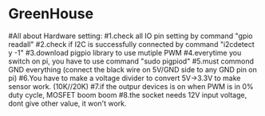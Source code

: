 # GreenHouse
#All about Hardware setting:
#1.check all IO pin setting by command "gpio readall"
#2.check if I2C is successfully connected by command "i2cdetect y -1"
#3.download pigpio library to use mutiple PWM
#4.everytime you switch on pi, you have to use command "sudo pigpiod"
#5.must commond GND  everything (connect the black wire on 5V/GND side to any GND pin on pi)
#6.You have to make a voltage divider to convert 5V->3.3V to make sensor work. (10K//20K)
#7.if the outpur devices is on when PWM is in 0% duty cycle, MOSFET boom boom
#8.the socket needs 12V input voltage, dont give other value, it won't work.
